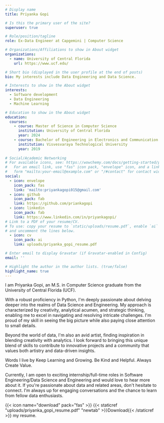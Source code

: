 ```yaml
---
# Display name
title: Priyanka Gopi

# Is this the primary user of the site?
superuser: true

# Role/position/tagline
role: Ex-Data Engineer at Capgemini | Computer Science

# Organizations/Affiliations to show in About widget
organizations:
  - name: University of Central Florida
    url: https://www.ucf.edu/

# Short bio (displayed in the user profile at the end of posts)
bio: My interests include Data Engineering and Data Science.

# Interests to show in the About widget
interests:
  - Software development
  - Data Engineering
  - Machine Learning

# Education to show in the About widget
education:
  courses:
    - course: Master of Science in Computer Science
      institution: University of Central Florida
      year: 2024
    - course: Bachelor of Engineering in Electronics and Communication
      institution: Visvesvaraya Technological University
      year: 2019
      
# Social/Academic Networking
# For available icons, see: https://wowchemy.com/docs/getting-started/page-builder/#icons
#   For an email link, use "fas" icon pack, "envelope" icon, and a link in the
#   form "mailto:your-email@example.com" or "/#contact" for contact widget.
social:
  - icon: envelope
    icon_pack: fas
    link: 'mailto:priyankagopi015@gmail.com'
  - icon: github
    icon_pack: fab
    link: https://github.com/priankagopi
  - icon: linkedin
    icon_pack: fab
    link: https://www.linkedin.com/in/priyankagopi/
# Link to a PDF of your resume/CV.
# To use: copy your resume to `static/uploads/resume.pdf`, enable `ai` icons in `params.toml`,
# and uncomment the lines below.
  - icon: cv
    icon_pack: ai
    link: uploads/priyanka_gopi_resume.pdf

# Enter email to display Gravatar (if Gravatar-enabled in Config)
email: ''

# Highlight the author in the author lists. (true/false)
highlight_name: true
---
```


I am Priyanka Gopi, an M.S. in Computer Science graduate from the University of Central Florida (UCF).

With a robust proficiency in Python, I'm deeply passionate about delving deeper into the realms of Data Science and Engineering. My approach is characterized by creativity, analytical acumen, and strategic thinking, enabling me to excel in navigating and resolving intricate challenges. I'm proud of my skill in seeing the big picture while also paying close attention to small details.

Beyond the world of data, I'm also an avid artist, finding inspiration in blending creativity with analytics. I look forward to bringing this unique blend of skills to contribute to innovative projects and a community that values both artistry and data-driven insights.

Words I live by Keep Learning and Growing. Be Kind and Helpful. Always Create Value.

Currently, I am open to exciting internship/full-time roles in Software Engineering/Data Science and Engineering and would love to hear more about it. If you're passionate about data and related areas, don't hesitate to connect. I'm always up for engaging conversations and the chance to learn from fellow data enthusiasts.

{{< icon name="download" pack="fas" >}} {{< staticref "uploads/priyanka_gopi_resume.pdf" "newtab" >}}Download{{< /staticref >}} my resume.
